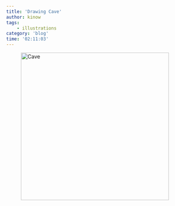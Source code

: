 ```yaml
---
title: 'Drawing Cave'
author: kinow
tags:
    - illustrations
category: 'blog'
time: '02:11:03'
---
```


<div class='row'>
<div class="ui fluid container">
<figure>
<a  href="/assets/posts{{page.path | remove: ".md" | remove: "_posts" }}/cave_by_kinow-daugn02.png" rel="prettyPhoto" class="thumbnail" title="Cave">
<img style="height: 400px;" class="ui image" src="/assets/posts{{page.path | remove: ".md" | remove: "_posts" }}/cave_by_kinow-daugn02.png" alt="Cave" />

